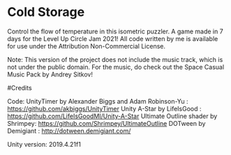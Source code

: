 # Cold Storage

Control the flow of temperature in this isometric puzzler. 
A game made in 7 days for the Level Up Circle Jam 2021!
All code written by me is available for use under the Attribution Non-Commercial License. 

Note: This version of the project does not include the music track, which is not under the public domain. For the music, do check out the Space Casual Music Pack by Andrey Sitkov!

#Credits

Code:
UnityTimer by Alexander Biggs and Adam Robinson-Yu : https://github.com/akbiggs/UnityTimer
Unity A-Star by LifeIsGood : https://github.com/LifeIsGoodMI/Unity-A-Star
Ultimate Outline shader by Shrimpey: https://github.com/Shrimpey/UltimateOutline
DOTween by Demigiant : http://dotween.demigiant.com/


Unity version: 2019.4.21f1
